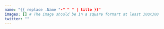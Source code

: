 ```yaml
---
name: "{{ replace .Name "-" " " | title }}"
images: [] # The image should be in a square formart at least 300x300
twitter: ""
---
```

